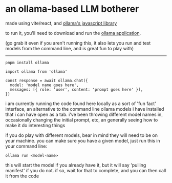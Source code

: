 # an ollama-based LLM botherer


made using vite/react, and [ollama's javascript library](https://ollama.com/blog/python-javascript-libraries)


to run it, you'll need to download and run the [ollama application](https://ollama.com/download).

(go grab it even if you aren't running this, it also lets you run and test models from the command line, and is great fun to play with)



_______________________________________________________________________________________________



` pnpm install ollama `


```
import ollama from 'ollama'

const response = await ollama.chat({
  model: 'model name goes here',
  messages: [{ role: 'user', content: 'prompt goes here' }],
})
```



i am currently running the code found here locally as a sort of 'fun fact' interface, an alternative to the command line ollama models i have installed that i can have open as a tab. i've been throwing different model names in, occasionally changing the initial prompt, etc, an generally seeing how to make it do interesting things

if you do play with different models, bear in mind they will need to be on your machine. you can make sure you have a given model, just run this in your command line:

```ollama run <model-name>```

this will start the model if you already have it, but it will say 'pulling manifest' if you do not. if so, wait for that to complete, and you can then call it from the code





